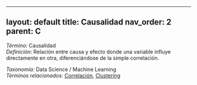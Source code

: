 
---
layout: default
title: Causalidad
nav_order: 2
parent: C
---

*Término:* Causalidad  
*Definición:* Relación entre causa y efecto donde una variable influye directamente en otra, diferenciándose de la simple correlación.

*Taxonomía:* Data Science / Machine Learning  
*Términos relacionados:* [Correlación](https://maleniski.github.io/diccionario-angl-tec-mx/docs/alfabeticamente/C/correlacin/), [Clustering](https://maleniski.github.io/diccionario-angl-tec-mx/docs/alfabeticamente/C/clustering/)
